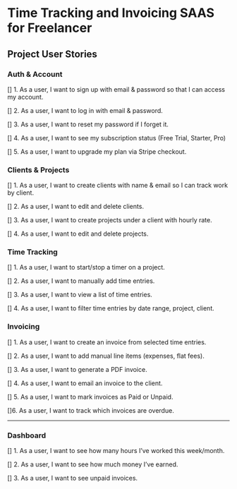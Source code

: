 # Time Tracking and Invoicing SAAS for Freelancer

## Project User Stories

### **Auth & Account**

[] 1. As a user, I want to sign up with email & password so that I can access my account.

[] 2. As a user, I want to log in with email & password.

[] 3. As a user, I want to reset my password if I forget it.

[] 4. As a user, I want to see my subscription status (Free Trial, Starter, Pro)

[] 5. As a user, I want to upgrade my plan via Stripe checkout.

### **Clients & Projects**

[] 1. As a user, I want to create clients with name & email so I can track work by client.

[] 2. As a user, I want to edit and delete clients.

[] 3. As a user, I want to create projects under a client with hourly rate.

[] 4. As a user, I want to edit and delete projects.

### **Time Tracking**

[] 1. As a user, I want to start/stop a timer on a project.

[] 2. As a user, I want to manually add time entries.

[] 3. As a user, I want to view a list of time entries.

[] 4. As a user, I want to filter time entries by date range, project, client.

### **Invoicing**

[] 1. As a user, I want to create an invoice from selected time entries.

[] 2. As a user, I want to add manual line items (expenses, flat fees).

[] 3. As a user, I want to generate a PDF invoice.

[] 4. As a user, I want to email an invoice to the client.

[] 5. As a user, I want to mark invoices as Paid or Unpaid.

[]6. As a user, I want to track which invoices are overdue.

---

### **Dashboard**

[] 1. As a user, I want to see how many hours I’ve worked this week/month.

[] 2. As a user, I want to see how much money I’ve earned.

[] 3. As a user, I want to see unpaid invoices.
